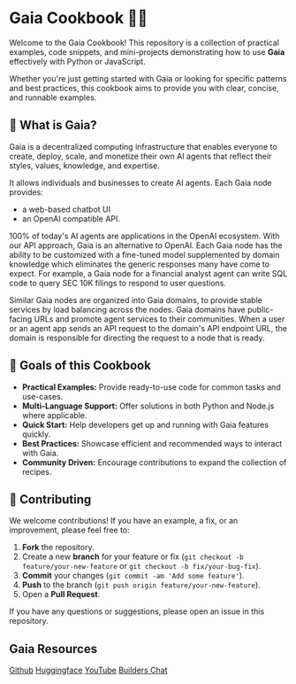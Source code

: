 # Gaia Cookbook 🍳🌱

Welcome to the Gaia Cookbook! This repository is a collection of practical examples, code snippets, and mini-projects demonstrating how to use **Gaia** effectively with Python or JavaScript.

Whether you're just getting started with Gaia or looking for specific patterns and best practices, this cookbook aims to provide you with clear, concise, and runnable examples.

## 🌟 What is Gaia?

Gaia is a decentralized computing infrastructure that enables everyone to create, deploy, scale, and monetize their own AI agents that reflect their styles, values, knowledge, and expertise.

It allows individuals and businesses to create AI agents. Each Gaia node provides:
- a web-based chatbot UI
- an OpenAI compatible API.

100% of today's AI agents are applications in the OpenAI ecosystem. With our API approach, Gaia is an alternative to OpenAI. Each Gaia node has the ability to be customized with a fine-tuned model supplemented by domain knowledge which eliminates the generic responses many have come to expect. For example, a Gaia node for a financial analyst agent can write SQL code to query SEC 10K filings to respond to user questions.

Similar Gaia nodes are organized into Gaia domains, to provide stable services by load balancing across the nodes. Gaia domains have public-facing URLs and promote agent services to their communities. When a user or an agent app sends an API request to the domain's API endpoint URL, the domain is responsible for directing the request to a node that is ready.

## 🎯 Goals of this Cookbook

*   **Practical Examples:** Provide ready-to-use code for common tasks and use-cases.
*   **Multi-Language Support:** Offer solutions in both Python and Node.js where applicable.
*   **Quick Start:** Help developers get up and running with Gaia features quickly.
*   **Best Practices:** Showcase efficient and recommended ways to interact with Gaia.
*   **Community Driven:** Encourage contributions to expand the collection of recipes.

## 🚀 Contributing

We welcome contributions! If you have an example, a fix, or an improvement, please feel free to:

1.  **Fork** the repository.
2.  Create a new **branch** for your feature or fix (`git checkout -b feature/your-new-feature` or `git checkout -b fix/your-bug-fix`).
3.  **Commit** your changes (`git commit -am 'Add some feature'`).
4.  **Push** to the branch (`git push origin feature/your-new-feature`).
5.  Open a **Pull Request**.

If you have any questions or suggestions, please open an issue in this repository.

## Gaia Resources

[Github](https://github.com/GaiaNet-AI/)
[Huggingface](https://huggingface.co/gaianet)
[YouTube](https://www.youtube.com/@GaiaAI/videos)
[Builders Chat](https://t.me/+a0bJInD5lsYxNDJl)
